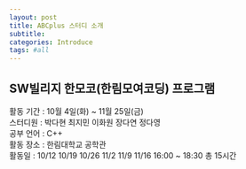 ```yaml
---
layout: post
title: ABCplus 스터디 소개
subtitle:
categories: Introduce
tags: #all
---
```

## SW빌리지 한모코(한림모여코딩) 프로그램
활동 기간 : 10월 4일(화) ~ 11월 25일(금)   
스터디원 : 박다현 최지민 이화원 장다연 정다영   
공부 언어 : C++   
활동 장소 : 한림대학교 공학관   
활동일 : 10/12 10/19 10/26 11/2 11/9 11/16 16:00 ~ 18:30 총 15시간
